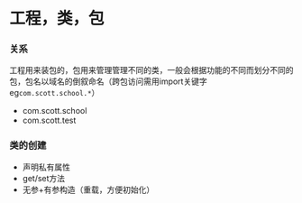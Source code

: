 # 工程，类，包
### 关系
工程用来装包的，包用来管理管理不同的类，一般会根据功能的不同而划分不同的包，包名以域名的倒叙命名（跨包访问需用import关键字eg`com.scott.school.*`）
- com.scott.school
- com.scott.test
### 类的创建
- 声明私有属性
- get/set方法
- 无参+有参构造（重载，方便初始化）
